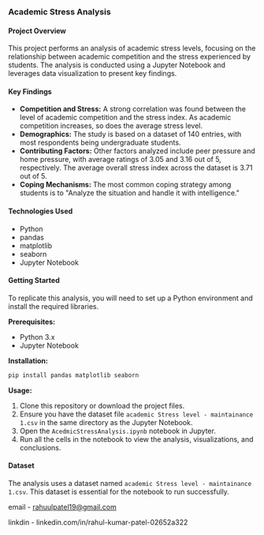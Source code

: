 ### Academic Stress Analysis

#### Project Overview

This project performs an analysis of academic stress levels, focusing on the relationship between academic competition and the stress experienced by students. The analysis is conducted using a Jupyter Notebook and leverages data visualization to present key findings.

#### Key Findings

  - **Competition and Stress:** A strong correlation was found between the level of academic competition and the stress index. As academic competition increases, so does the average stress level.
  - **Demographics:** The study is based on a dataset of 140 entries, with most respondents being undergraduate students.
  - **Contributing Factors:** Other factors analyzed include peer pressure and home pressure, with average ratings of 3.05 and 3.16 out of 5, respectively. The average overall stress index across the dataset is 3.71 out of 5.
  - **Coping Mechanisms:** The most common coping strategy among students is to "Analyze the situation and handle it with intelligence."

#### Technologies Used

  - Python
  - pandas
  - matplotlib
  - seaborn
  - Jupyter Notebook

#### Getting Started

To replicate this analysis, you will need to set up a Python environment and install the required libraries.

**Prerequisites:**

  - Python 3.x
  - Jupyter Notebook

**Installation:**

```bash
pip install pandas matplotlib seaborn
```

**Usage:**

1.  Clone this repository or download the project files.
2.  Ensure you have the dataset file `academic Stress level - maintainance 1.csv` in the same directory as the Jupyter Notebook.
3.  Open the `AcedmicStressAnalysis.ipynb` notebook in Jupyter.
4.  Run all the cells in the notebook to view the analysis, visualizations, and conclusions.

#### Dataset

The analysis uses a dataset named `academic Stress level - maintainance 1.csv`. This dataset is essential for the notebook to run successfully.

email - rahuulpatel19@gmail.com

linkdin - linkedin.com/in/rahul-kumar-patel-02652a322


